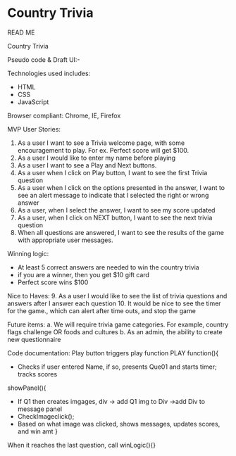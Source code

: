 # Country Trivia
READ ME

Country Trivia 

Pseudo code & Draft UI:-
 

Technologies used includes:
-	HTML
-	CSS
-	JavaScript

Browser compliant: Chrome, IE, Firefox 



MVP User Stories:
1.	As a user I want to see a Trivia welcome page, with some encouragement to play. For ex. Perfect score will get $100.
2.	As a user I would like to enter my name before playing
3.	As a user I want to see a Play and Next buttons.
4.	As a user when I click on Play button, I want to see the first Trivia question
5.	As a user when I click on the options presented in the answer, I want to see an alert message to indicate that I selected the right or wrong answer
6.	As a user, when I select the answer, I want to see my score updated
7.	As a user, when I click on NEXT button, I want to see the next trivia question
8.	When all questions are answered, I want to see the results of the game with appropriate user messages.

Winning logic:
- At least 5 correct answers are needed to win the country trivia
- if you are a winner, then you get $10 gift card
- Perfect score wins $100

Nice to Haves:
9.	As a user I would like to see the list of trivia questions and answers after I answer each question
10.	It would be nice to see the timer for the game., which can alert after time outs, and stop the game

Future items:
a.	We will require trivia game categories. For example, country flags challenge OR foods and cultures
b.	As an admin, the ability to create new questionnaire 

Code documentation:
Play button triggers play function
PLAY function(){
-	Checks if user entered Name, if so, presents Que01 and starts timer; tracks scores

showPanel(){
-	If Q1 then creates imgages, div -> add Q1 img to Div ->add Div to message panel
-	CheckImageclick();
-	Based on what image was clicked, shows messages, updates scores, and win amt
}

When it reaches the last question, call   winLogic(){}

